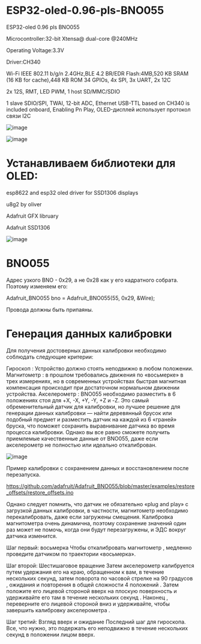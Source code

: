 # ESP32-oled-0.96-pls-BNO055
ESP32-oled 0.96 pls BNO055

Microcontroller:32-bit Xtensa@ dual-core @240MHz

Operating Voltage:3.3V

Driver:CH340

Wi-Fi IEEE 802.11 b/g/n 2.4GHz,BLE 4.2 BR/EDR Flash:4MB,520 KB SRAM (16 KB for cache),448 KB ROM 34 GPIOs, 4x SPI, 3x UART, 2x 12C

2x 12S, RMT, LED PWM, 1 host SD/MMC/SDIO

1 slave SDIO/SPI, TWAI, 12-bit ADC, Ethernet USB-TTL based on CH340 is included onboard, Enabling Pn Play,
OLED-дисплей использует протокол связи I2C

![image](https://github.com/user-attachments/assets/945c455d-6a71-4794-b64a-de934d914d0d)

![image](https://github.com/user-attachments/assets/bbcdb57a-747a-4119-bd07-30d4185f80e3)

# Устанавливаем библиотеки для OLED:

esp8622 and esp32 oled driver for SSD1306 displays

u8g2 by oliver

Adafruit GFX libruary

Adafruit SSD1306



![image](https://github.com/user-attachments/assets/a6524f43-1c7a-46b6-b425-dd3ca4a4e8b8)

# BNO055

Адрес узкого BNO - 0x29, а не 0x28 как у его кадратного собрата. Поэтому изменяем его:

Adafruit_BNO055 bno = Adafruit_BNO055(55, 0x29, &Wire);

Провода должны быть припаяны.

# Генерация данных калибровки

Для получения достоверных данных калибровки необходимо соблюдать следующие критерии:

Гироскоп : Устройство должно стоять неподвижно в любом положении.
Магнитометр : в прошлом требовались движения по «восьмерке» в трех измерениях, но в современных устройствах быстрая магнитная компенсация происходит при достаточном нормальном движении устройства.
Акселерометр : BNO055 необходимо разместить в 6 положениях стоя для +X, -X, +Y, -Y, +Z и -Z. Это самый обременительный датчик для калибровки, но лучшее решение для генерации данных калибровки — найти деревянный брусок или подобный предмет и разместить датчик на каждой из 6 «граней» бруска, что поможет сохранить выравнивание датчика во время процесса калибровки. Однако вы все равно сможете получить приемлемые качественные данные от BNO055, даже если акселерометр не полностью или идеально откалиброван.

![image](https://github.com/user-attachments/assets/a6e38fc4-505d-410e-9163-592a05b29e52) 

Пример калибровки с сохранением данных и восстановлением после перезапуска.

https://github.com/adafruit/Adafruit_BNO055/blob/master/examples/restore_offsets/restore_offsets.ino

Однако следует помнить, что датчик не обязательно «plug and play» с загрузкой данных калибровки, в частности, магнитометр необходимо перекалибровать, даже если загружены смещения. Калибровка магнитометра очень динамична, поэтому сохранение значений один раз может не помочь, когда они будут перезагружены, и ЭДС вокруг датчика изменится.

Шаг первый: восьмерка
Чтобы откалибровать магнитометр , медленно проведите датчиком по траектории «восьмерка».

Шаг второй: Шестишаговое вращение
Затем акселерометр калибруется путем удержания его на краю, обращенном к вам, в течение нескольких секунд, затем поворота по часовой стрелке на 90 градусов , ожидания и повторения в общей сложности 4 положений . Затем положите его лицевой стороной вверх на плоскую поверхность и удерживайте его там в течение нескольких секунд . Наконец , переверните его лицевой стороной вниз и удерживайте, чтобы завершить калибровку акселерометра .

Шаг третий: Взгляд вверх и ожидание
Последний шаг для гироскопа. Все, что нужно, это подержать его неподвижно в течение нескольких секунд в положении лицом вверх.




